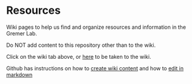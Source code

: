 # Resources
Wiki pages to help us find and organize resources and information in the Gremer Lab.

Do NOT add content to this repository other than to the wiki.

Click on the wiki tab above, or [here](https://github.com/GremerLab/Resources/wiki/Resources) to be taken to the wiki.

Github has instructions on how to [create wiki content](https://docs.github.com/en/communities/documenting-your-project-with-wikis/about-wikis) and how to [edit in markdown]()
